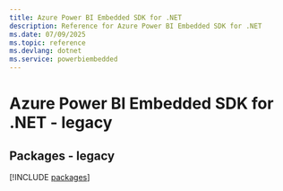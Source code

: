 ```yaml
---
title: Azure Power BI Embedded SDK for .NET
description: Reference for Azure Power BI Embedded SDK for .NET
ms.date: 07/09/2025
ms.topic: reference
ms.devlang: dotnet
ms.service: powerbiembedded
---
```

# Azure Power BI Embedded SDK for .NET - legacy
## Packages - legacy
[!INCLUDE [packages](power-bi-embedded-index.md)]